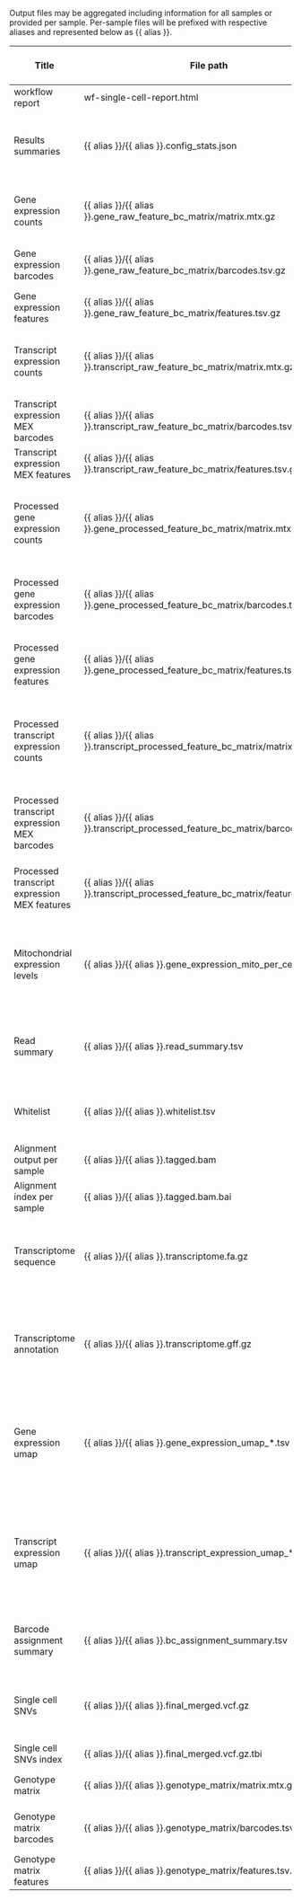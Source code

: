 Output files may be aggregated including information for all samples or provided per sample. Per-sample files will be prefixed with respective aliases and represented below as {{ alias }}.

| Title | File path | Description | Per sample or aggregated |
|-------|-----------|-------------|--------------------------|
| workflow report | wf-single-cell-report.html | Report for all samples | aggregated |
| Results summaries | {{ alias }}/{{ alias }}.config_stats.json | Results summaries including adapter configuration numbers. | per-sample |
| Gene expression counts | {{ alias }}/{{ alias }}.gene_raw_feature_bc_matrix/matrix.mtx.gz | Gene x cell expression sparse matrix values (MEX format). | per-sample |
| Gene expression barcodes | {{ alias }}/{{ alias }}.gene_raw_feature_bc_matrix/barcodes.tsv.gz | Barcode column names (MEX format). | per-sample |
| Gene expression features | {{ alias }}/{{ alias }}.gene_raw_feature_bc_matrix/features.tsv.gz | Feature row names (MEX format). | per-sample |
| Transcript expression counts | {{ alias }}/{{ alias }}.transcript_raw_feature_bc_matrix/matrix.mtx.gz | Transcript x cell expression sparse matrix values (MEX format). | per-sample |
| Transcript expression MEX barcodes | {{ alias }}/{{ alias }}.transcript_raw_feature_bc_matrix/barcodes.tsv.gz | Barcode column names (MEX format). | per-sample |
| Transcript expression MEX features | {{ alias }}/{{ alias }}.transcript_raw_feature_bc_matrix/features.tsv.gz | Feature row names (MEX format). | per-sample |
| Processed gene expression counts | {{ alias }}/{{ alias }}.gene_processed_feature_bc_matrix/matrix.mtx.gz | Filtered and normalized gene x cell expression sparse matrix values (MEX format). | per-sample |
| Processed gene expression barcodes | {{ alias }}/{{ alias }}.gene_processed_feature_bc_matrix/barcodes.tsv.gz | Barcode column names (MEX format) for processed matrix. | per-sample |
| Processed gene expression features | {{ alias }}/{{ alias }}.gene_processed_feature_bc_matrix/features.tsv.gz | Feature row names (MEX format) for processed matrix. | per-sample |
| Processed transcript expression counts | {{ alias }}/{{ alias }}.transcript_processed_feature_bc_matrix/matrix.mtx.gz | Filtered and normalized transcript x cell expression sparse matrix values (MEX format). | per-sample |
| Processed transcript expression MEX barcodes | {{ alias }}/{{ alias }}.transcript_processed_feature_bc_matrix/barcodes.tsv.gz | Barcode column names (MEX format) for processed matrix. | per-sample |
| Processed transcript expression MEX features | {{ alias }}/{{ alias }}.transcript_processed_feature_bc_matrix/features.tsv.gz | Feature row names (MEX format) for processed matrix. | per-sample |
| Mitochondrial expression levels | {{ alias }}/{{ alias }}.gene_expression_mito_per_cell.tsv | Per cell mitochondrial gene expression as percentage total of total gene expression. | per-sample |
| Read summary | {{ alias }}/{{ alias }}.read_summary.tsv | Per read assigned barcodes UMIs genes and transcripts. | per-sample |
| Whitelist | {{ alias }}/{{ alias }}.whitelist.tsv | The barcodes found in the library that remain after filtering. | per-sample |
| Alignment output per sample | {{ alias }}/{{ alias }}.tagged.bam | Genomic alignment output file. | per-sample |
| Alignment index per sample | {{ alias }}/{{ alias }}.tagged.bam.bai | Genomic alignment index file. | per-sample |
| Transcriptome sequence | {{ alias }}/{{ alias }}.transcriptome.fa.gz | Transcriptome generated by Stringtie during transcript discovery stage | per-sample |
| Transcriptome annotation | {{ alias }}/{{ alias }}.transcriptome.gff.gz | Transcriptome annotation generated by Stringtie during transcript discovery stage | per-sample |
| Gene expression umap | {{ alias }}/{{ alias }}.gene_expression_umap_*.tsv | UMAP matrix from gene expression. Varying number of files will be present based on number of umap repeats. | per-sample |
| Transcript expression umap | {{ alias }}/{{ alias }}.transcript_expression_umap_*.tsv | UMAP matrix from transcript expression. Varying number of files will be present based on number of umap repeats. | per-sample |
| Barcode assignment summary | {{ alias }}/{{ alias }}.bc_assignment_summary.tsv | TSV file with barcode assignment summary statistics. | per-sample |
| Single cell SNVs | {{ alias }}/{{ alias }}.final_merged.vcf.gz | VCF file containing per-barcode single nucleotide variant calls. | per-sample |
| Single cell SNVs index | {{ alias }}/{{ alias }}.final_merged.vcf.gz.tbi | VCF index file. | per-sample |
| Genotype matrix | {{ alias }}/{{ alias }}.genotype_matrix/matrix.mtx.gz | Sparse MEX format matrix file. | per-sample |
| Genotype matrix barcodes | {{ alias }}/{{ alias }}.genotype_matrix/barcodes.tsv.gz | Sparse MEX format barcode (columns) file. | per-sample |
| Genotype matrix features | {{ alias }}/{{ alias }}.genotype_matrix/features.tsv.gz | Sparse MEX format SNV ID (rows) file. | per-sample |
